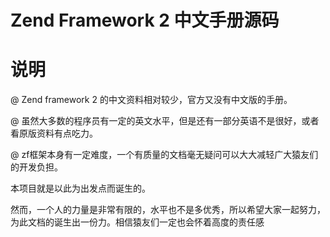 Zend Framework 2 中文手册源码
=================

说明
=================

@ Zend framework 2 的中文资料相对较少，官方又没有中文版的手册。

@ 虽然大多数的程序员有一定的英文水平，但是还有一部分英语不是很好，或者看原版资料有点吃力。

@ zf框架本身有一定难度，一个有质量的文档毫无疑问可以大大减轻广大猿友们的开发负担。

本项目就是以此为出发点而诞生的。

然而，一个人的力量是非常有限的，水平也不是多优秀，所以希望大家一起努力，为此文档的诞生出一份力。相信猿友们一定也会怀着高度的责任感
